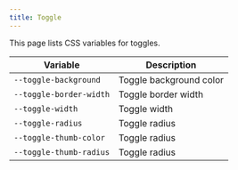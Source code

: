 ```yaml
---
title: Toggle
---
```


This page lists CSS variables for toggles.

| Variable | Description |
| -------- | -------- |
| `--toggle-background` | Toggle background color |
| `--toggle-border-width` | Toggle border width |
| `--toggle-width` | Toggle width |
| `--toggle-radius` | Toggle radius |
| `--toggle-thumb-color` | Toggle radius |
| `--toggle-thumb-radius` | Toggle radius |